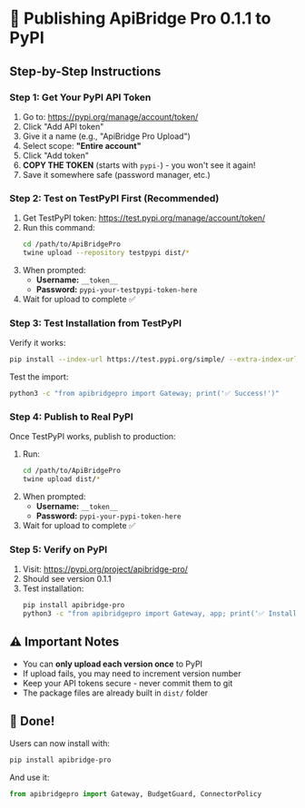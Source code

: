 # 🚀 Publishing ApiBridge Pro 0.1.1 to PyPI

## Step-by-Step Instructions

### Step 1: Get Your PyPI API Token

1. Go to: https://pypi.org/manage/account/token/
2. Click "Add API token"
3. Give it a name (e.g., "ApiBridge Pro Upload")
4. Select scope: **"Entire account"**
5. Click "Add token"
6. **COPY THE TOKEN** (starts with `pypi-`) - you won't see it again!
7. Save it somewhere safe (password manager, etc.)

### Step 2: Test on TestPyPI First (Recommended)

1. Get TestPyPI token: https://test.pypi.org/manage/account/token/
2. Run this command:
   ```bash
   cd /path/to/ApiBridgePro
   twine upload --repository testpypi dist/*
   ```
3. When prompted:
   - **Username:** `__token__`
   - **Password:** `pypi-your-testpypi-token-here`
4. Wait for upload to complete ✅

### Step 3: Test Installation from TestPyPI

Verify it works:
```bash
pip install --index-url https://test.pypi.org/simple/ --extra-index-url https://pypi.org/simple/ apibridge-pro
```

Test the import:
```bash
python3 -c "from apibridgepro import Gateway; print('✅ Success!')"
```

### Step 4: Publish to Real PyPI

Once TestPyPI works, publish to production:

1. Run:
   ```bash
   cd /path/to/ApiBridgePro
   twine upload dist/*
   ```
2. When prompted:
   - **Username:** `__token__`
   - **Password:** `pypi-your-pypi-token-here`
3. Wait for upload to complete ✅

### Step 5: Verify on PyPI

1. Visit: https://pypi.org/project/apibridge-pro/
2. Should see version 0.1.1
3. Test installation:
   ```bash
   pip install apibridge-pro
   python3 -c "from apibridgepro import Gateway, app; print('✅ Installed successfully!')"
   ```

## ⚠️ Important Notes

- You can **only upload each version once** to PyPI
- If upload fails, you may need to increment version number
- Keep your API tokens secure - never commit them to git
- The package files are already built in `dist/` folder

## 🎉 Done!

Users can now install with:
```bash
pip install apibridge-pro
```

And use it:
```python
from apibridgepro import Gateway, BudgetGuard, ConnectorPolicy
```

